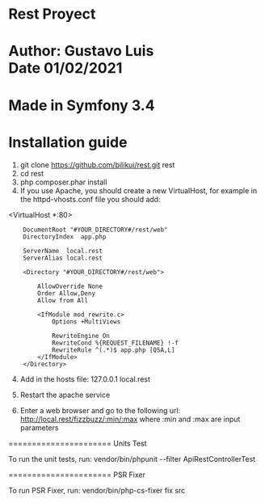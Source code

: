 # Rest Proyect
Author: Gustavo Luis <br/>
Date 01/02/2021
======================
Made in Symfony 3.4
======================
Installation guide
======================

1) git clone https://github.com/bilikui/rest.git rest
2) cd rest
2) php composer.phar install
3) If you use Apache, you should create a new VirtualHost, for example in the httpd-vhosts.conf file you should add:

<VirtualHost *:80>

        DocumentRoot "#YOUR_DIRECTORY#/rest/web"
        DirectoryIndex  app.php

        ServerName  local.rest
        ServerAlias local.rest

        <Directory "#YOUR_DIRECTORY#/rest/web">
              
			AllowOverride None
			Order Allow,Deny
			Allow from All
			
			<IfModule mod_rewrite.c>
				Options +MultiViews
			
				RewriteEngine On
				RewriteCond %{REQUEST_FILENAME} !-f
				RewriteRule ^(.*)$ app.php [QSA,L]
			</IfModule>
        </Directory>
</VirtualHost>

4) Add in the hosts file: 127.0.0.1 local.rest

5) Restart the apache service

6) Enter a web browser and go to the following url: http://local.rest/fizzbuzz/:min/:max where :min and :max are input parameters

======================
Units Test

To run the unit tests, run: vendor/bin/phpunit --filter ApiRestControllerTest

======================
PSR Fixer

To run PSR Fixer, run: vendor/bin/php-cs-fixer fix src
